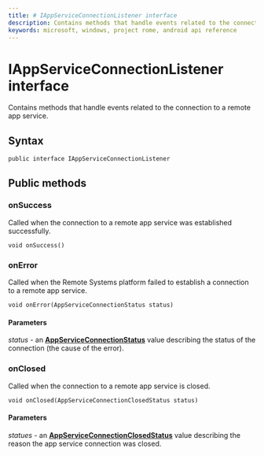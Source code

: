 ```yaml
---
title: # IAppServiceConnectionListener interface 
description: Contains methods that handle events related to the connection to a remote app service.
keywords: microsoft, windows, project rome, android api reference
---
```


# IAppServiceConnectionListener interface
Contains methods that handle events related to the connection to a remote app service.

## Syntax
`public interface IAppServiceConnectionListener`

## Public methods

### onSuccess
Called when the connection to a remote app service was established successfully. 

`void onSuccess()`

### onError
Called when the Remote Systems platform failed to establish a connection to a remote app service.

`void onError(AppServiceConnectionStatus status)`

#### Parameters  
*status* - an [**AppServiceConnectionStatus**](AppServiceConnectionStatus.md) value describing the status of the connection (the cause of the error).

### onClosed
Called when the connection to a remote app service is closed.

`void onClosed(AppServiceConnectionClosedStatus status)`

#### Parameters  
*statues* - an [**AppServiceConnectionClosedStatus**](AppServiceConnectionClosedStatus.md) value describing the reason the app service connection was closed.